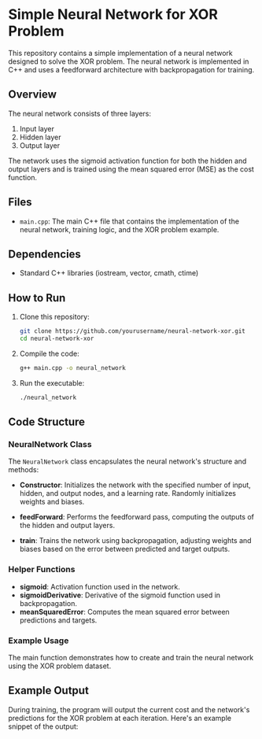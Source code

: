 # Simple Neural Network for XOR Problem

This repository contains a simple implementation of a neural network designed to solve the XOR problem. The neural network is implemented in C++ and uses a feedforward architecture with backpropagation for training.

## Overview

The neural network consists of three layers:
1. Input layer
2. Hidden layer
3. Output layer

The network uses the sigmoid activation function for both the hidden and output layers and is trained using the mean squared error (MSE) as the cost function.

## Files

- `main.cpp`: The main C++ file that contains the implementation of the neural network, training logic, and the XOR problem example.

## Dependencies

- Standard C++ libraries (iostream, vector, cmath, ctime)

## How to Run

1. Clone this repository:
    ```sh
    git clone https://github.com/yourusername/neural-network-xor.git
    cd neural-network-xor
    ```

2. Compile the code:
    ```sh
    g++ main.cpp -o neural_network
    ```

3. Run the executable:
    ```sh
    ./neural_network
    ```

## Code Structure

### NeuralNetwork Class

The `NeuralNetwork` class encapsulates the neural network's structure and methods:

- **Constructor**: Initializes the network with the specified number of input, hidden, and output nodes, and a learning rate. Randomly initializes weights and biases.

- **feedForward**: Performs the feedforward pass, computing the outputs of the hidden and output layers.

- **train**: Trains the network using backpropagation, adjusting weights and biases based on the error between predicted and target outputs.

### Helper Functions

- **sigmoid**: Activation function used in the network.
- **sigmoidDerivative**: Derivative of the sigmoid function used in backpropagation.
- **meanSquaredError**: Computes the mean squared error between predictions and targets.

### Example Usage

The main function demonstrates how to create and train the neural network using the XOR problem dataset.

## Example Output

During training, the program will output the current cost and the network's predictions for the XOR problem at each iteration. Here's an example snippet of the output:

